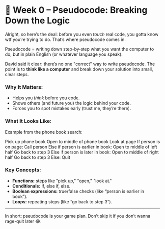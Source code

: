 # 📝 Week 0 – Pseudocode: Breaking Down the Logic

Alright, so here’s the deal: before you even *touch* real code, you gotta know wtf you’re trying to do. That’s where pseudocode comes in.

 Pseudocode = writing down step-by-step what you want the computer to do, but in plain English (or whatever language you speak).

David said it clear: there’s no one "correct" way to write pseudocode. The point is to **think like a computer** and break down your solution into small, clear steps.

###  Why It Matters:
- Helps you *think* before you code.
- Shows others (and future you) the logic behind your code.
- Forces you to spot mistakes early (trust me, they’re there).

###  What It Looks Like:
Example from the phone book search:

Pick up phone book
Open to middle of phone book
Look at page
If person is on page:
 Call person
Else if person is earlier in book:
Open to middle of left half
 Go back to step 3
Else if person is later in book:
Open to middle of right half
 Go back to step 3
Else:
 Quit

 
###  Key Concepts:
- **Functions:** steps like "pick up," "open," "look at."
- **Conditionals:** if, else if, else.
- **Boolean expressions:** true/false checks (like “person is earlier in book”).
- **Loops:** repeating steps (like “go back to step 3”).

---

In short: pseudocode is your game plan. Don’t skip it if you don’t wanna rage-quit later 😂.



